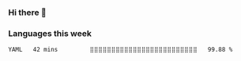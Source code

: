  ### Hi there 👋
 
 ### Languages this week
<!--START_SECTION:waka-->
```text
YAML   42 mins         ⣿⣿⣿⣿⣿⣿⣿⣿⣿⣿⣿⣿⣿⣿⣿⣿⣿⣿⣿⣿⣿⣿⣿⣿⣿   99.88 % 
```
<!--END_SECTION:waka-->
